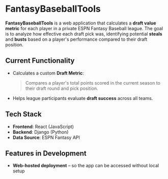# FantasyBaseballTools

**FantasyBaseballTools** is a web application that calculates a **draft value metric** for each player in a private ESPN Fantasy Baseball league. The goal is to analyze how effective each draft pick was, identifying potential **steals** and **busts** based on a player's performance compared to their draft position.


## Current Functionality

- Calculates a custom **Draft Metric**:
  > Compares a player's total points scored in the current season to their draft round and pick position.
- Helps league participants evaluate **draft success** across all teams.


## Tech Stack

- **Frontend**: React (JavaScript)
- **Backend**: Django (Python)
- **Data Source**: ESPN Fantasy API


## Features in Development

- **Web-hosted deployment** – so the app can be accessed without local setup
